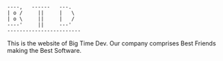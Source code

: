

    ----,   ------   ---.
    | o /     ||     |   \
    | o \     ||     |   /
    ----'     ||     ---'
    ------------------------


This is the website of Big Time Dev.
Our company comprises Best Friends making the Best Software.